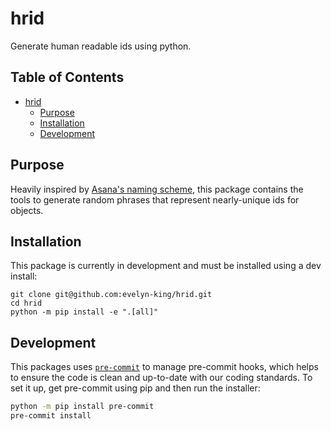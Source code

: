# hrid
Generate human readable ids using python.

<!-- toc start -->
## Table of Contents

- [hrid](#hrid)
  - [Purpose](#purpose)
  - [Installation](#installation)
  - [Development](#development)

<!-- toc end -->

## Purpose

Heavily inspired by [Asana's naming scheme](https://asana.com/inside-asana/6-sad-squid-snuggle-softly), this package contains the tools to generate random phrases that represent nearly-unique ids for objects.

## Installation

This package is currently in development and must be installed using a dev install:

```
git clone git@github.com:evelyn-king/hrid.git
cd hrid
python -m pip install -e ".[all]"
```

## Development

This packages uses [`pre-commit`](https://pre-commit.com/) to manage pre-commit hooks, which helps to ensure the code is clean and up-to-date with our coding standards. To set it up, get pre-commit using pip and then run the installer:

```bash
python -m pip install pre-commit
pre-commit install
```
